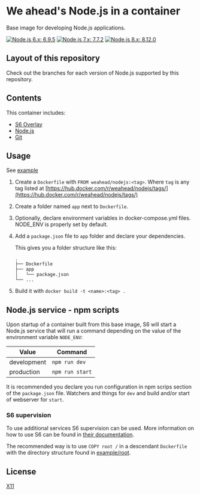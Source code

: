# We ahead's Node.js in a container

Base image for developing Node.js applications.

[![Node.js 6.x: 6.9.5](https://img.shields.io/badge/Node.js--6.x:-6.9.5-green.svg)](https://github.com/weahead/docker-nodejs/tree/6.9.5)
[![Node.js 7.x: 7.7.2](https://img.shields.io/badge/Node.js--7.x:-7.7.2-green.svg)](https://github.com/weahead/docker-nodejs/tree/7.7.2)
[![Node.js 8.x: 8.12.0](https://img.shields.io/badge/Node.js--8.x:-8.12.0-green.svg)](https://github.com/weahead/docker-nodejs/tree/8.12.0)

## Layout of this repository

Check out the branches for each version of Node.js supported by this repository.


## Contents

This container includes:

- [S6 Overlay](https://github.com/just-containers/s6-overlay)
- [Node.js](https://nodejs.org/)
- [Git](https://git-scm.com/)


## Usage

See [example](example)

1. Create a `Dockerfile` with `FROM weahead/nodejs:<tag>`. Where `tag` is any
   tag listed at [https://hub.docker.com/r/weahead/nodejs/tags/](https://hub.docker.com/r/weahead/nodejs/tags/)

2. Create a folder named `app` next to `Dockerfile`.

3. Optionally, declare environment variables in docker-compose.yml files.
   NODE_ENV is properly set by default.

4. Add a `package.json` file to `app` folder and declare your dependencies.

   This gives you a folder structure like this:

   ```
   .
   ├── Dockerfile
   ├── app
   │   └── package.json
   └── ...
   ```

5. Build it with `docker build -t <name>:<tag> .`


## Node.js service - npm scripts

Upon startup of a container built from this base image, S6 will start a Node.js
service that will run a command depending on the value of the environment
variable `NODE_ENV`:

| Value       | Command         |
|-------------|-----------------|
| development | `npm run dev`   |
| production  | `npm run start` |

It is recommended you declare you run configuration in npm scrips section of
the `package.json` file. Watchers and things for `dev` and build and/or start
of webserver for `start`.


### S6 supervision

To use additional services S6 supervision can be used. More information on how
to use S6 can be found in [their documentation](https://github.com/just-containers/s6-overlay).

The recommended way is to use `COPY root /` in a descendant `Dockerfile` with
the directory structure found in [example/root](example/root).


## License

[X11](LICENSE)
